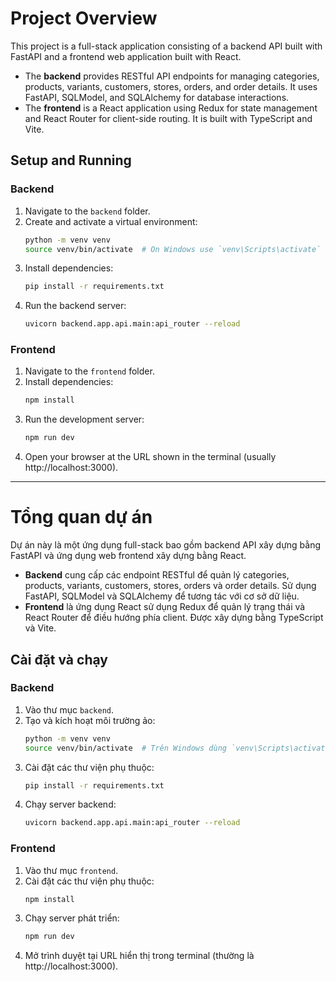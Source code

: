 # Project Overview

This project is a full-stack application consisting of a backend API built with FastAPI and a frontend web application built with React.

- The **backend** provides RESTful API endpoints for managing categories, products, variants, customers, stores, orders, and order details. It uses FastAPI, SQLModel, and SQLAlchemy for database interactions.
- The **frontend** is a React application using Redux for state management and React Router for client-side routing. It is built with TypeScript and Vite.

## Setup and Running

### Backend
1. Navigate to the `backend` folder.
2. Create and activate a virtual environment:
   ```bash
   python -m venv venv
   source venv/bin/activate  # On Windows use `venv\Scripts\activate`
   ```
3. Install dependencies:
   ```bash
   pip install -r requirements.txt
   ```
4. Run the backend server:
   ```bash
   uvicorn backend.app.api.main:api_router --reload
   ```

### Frontend
1. Navigate to the `frontend` folder.
2. Install dependencies:
   ```bash
   npm install
   ```
3. Run the development server:
   ```bash
   npm run dev
   ```
4. Open your browser at the URL shown in the terminal (usually http://localhost:3000).

---

# Tổng quan dự án

Dự án này là một ứng dụng full-stack bao gồm backend API xây dựng bằng FastAPI và ứng dụng web frontend xây dựng bằng React.

- **Backend** cung cấp các endpoint RESTful để quản lý categories, products, variants, customers, stores, orders và order details. Sử dụng FastAPI, SQLModel và SQLAlchemy để tương tác với cơ sở dữ liệu.
- **Frontend** là ứng dụng React sử dụng Redux để quản lý trạng thái và React Router để điều hướng phía client. Được xây dựng bằng TypeScript và Vite.

## Cài đặt và chạy

### Backend
1. Vào thư mục `backend`.
2. Tạo và kích hoạt môi trường ảo:
   ```bash
   python -m venv venv
   source venv/bin/activate  # Trên Windows dùng `venv\Scripts\activate`
   ```
3. Cài đặt các thư viện phụ thuộc:
   ```bash
   pip install -r requirements.txt
   ```
4. Chạy server backend:
   ```bash
   uvicorn backend.app.api.main:api_router --reload
   ```

### Frontend
1. Vào thư mục `frontend`.
2. Cài đặt các thư viện phụ thuộc:
   ```bash
   npm install
   ```
3. Chạy server phát triển:
   ```bash
   npm run dev
   ```
4. Mở trình duyệt tại URL hiển thị trong terminal (thường là http://localhost:3000).
